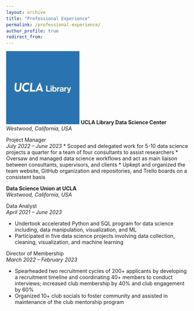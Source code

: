 ```yaml
---
layout: archive
title: "Professional Experience"
permalink: /professional-experience/
author_profile: true
redirect_from:
---
```


<p class="PE_p">
  <img src="/images/UCLA_Library_Logo.jpeg" alt="UCLA Library" class="PE_image">
  <span class="PE_text"> <strong> UCLA Library Data Science Center </strong>  <em> Westwood, California, USA </em> </span>
</p>

<span class="PE_text">
Project Manager <br />
<em> July 2022 – June 2023 </em>
* Scoped and delegated work for 5-10 data science projects a quarter for a team of four consultants to assist researchers
* Oversaw and managed data science workflows and act as main liaison between consultants, supervisors, and clients
* Upkept and organized the team website, GitHub organization and repositories, and Trello boards on a consistent basis 
</span>

**Data Science Union at UCLA** \
*Westwood, California, USA*

Data Analyst \
*April 2021 – June 2023*
* Undertook accelerated Python and SQL program for data science including, data manipulation, visualization, and ML
* Participated in five data science projects involving data collection, cleaning, visualization, and machine learning 

Director of Membership \
*March 2022 – February 2023*
* Spearheaded two recruitment cycles of 200+ applicants by developing a recruitment timeline and coordinating 40+ members to conduct interviews; increased club membership by 40% and club engagement by 60%
* Organized 10+ club socials to foster community and assisted in maintenance of the club mentorship program